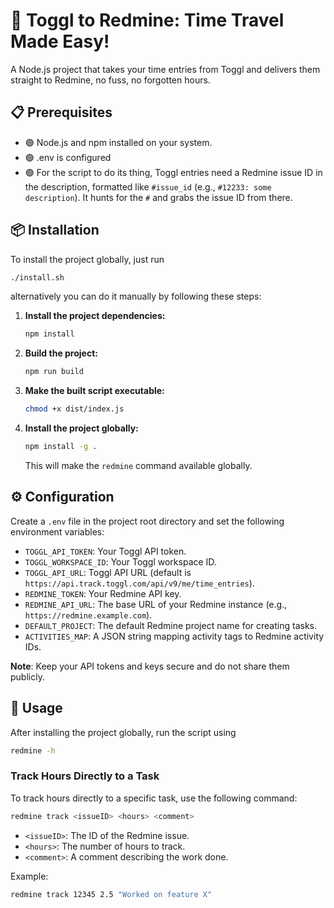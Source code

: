 # 🚀 Toggl to Redmine: Time Travel Made Easy!

A Node.js project that takes your time entries from Toggl and delivers them straight to Redmine, no fuss, no forgotten hours.

## 📋 Prerequisites

- 🟢 Node.js and npm installed on your system.
- 🟢 .env is configured
- 🟢 For the script to do its thing, Toggl entries need a Redmine issue ID in the description, formatted like `#issue_id` (e.g., `#12233: some description`). It hunts for the `#` and grabs the issue ID from there.

## 📦 Installation

To install the project globally, just run

```sh
./install.sh
```

alternatively you can do it manually by following these steps:

1. **Install the project dependencies:**

   ```sh
   npm install
   ```

2. **Build the project:**

   ```sh
   npm run build
   ```

3. **Make the built script executable:**

   ```sh
   chmod +x dist/index.js
   ```

4. **Install the project globally:**

   ```sh
   npm install -g .
   ```

   This will make the `redmine` command available globally.

## ⚙️ Configuration

Create a `.env` file in the project root directory and set the following environment variables:

- `TOGGL_API_TOKEN`: Your Toggl API token.
- `TOGGL_WORKSPACE_ID`: Your Toggl workspace ID.
- `TOGGL_API_URL`: Toggl API URL (default is `https://api.track.toggl.com/api/v9/me/time_entries`).
- `REDMINE_TOKEN`: Your Redmine API key.
- `REDMINE_API_URL`: The base URL of your Redmine instance (e.g., `https://redmine.example.com`).
- `DEFAULT_PROJECT`: The default Redmine project name for creating tasks.
- `ACTIVITIES_MAP`: A JSON string mapping activity tags to Redmine activity IDs.

**Note**: Keep your API tokens and keys secure and do not share them publicly.

## 🚀 Usage

After installing the project globally, run the script using

```sh
redmine -h
```

### Track Hours Directly to a Task

To track hours directly to a specific task, use the following command:

```sh
redmine track <issueID> <hours> <comment>
```

- `<issueID>`: The ID of the Redmine issue.
- `<hours>`: The number of hours to track.
- `<comment>`: A comment describing the work done.

Example:

```sh
redmine track 12345 2.5 "Worked on feature X"
```
